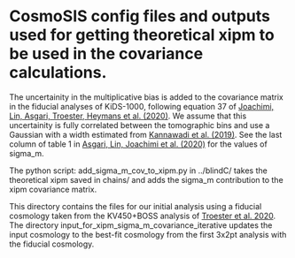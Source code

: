 # CosmoSIS config files and outputs used for getting theoretical xipm to be used in the covariance calculations. 

The uncertainity in the multiplicative bias is added to the covariance matrix in the fiducial analyses of KiDS-1000, 
following equation 37 of [Joachimi, Lin, Asgari, Troester, Heymans et al. (2020)][1].
We assume that this uncertainity is fully correlated between the tomographic bins and use a Gaussian with a width estimated from [Kannawadi et al. (2019)][2]. 
See the last column of table 1 in [Asgari, Lin, Joachimi et al. (2020)][3] for the values of sigma_m. 

The python script: add_sigma_m_cov_to_xipm.py in ../blindC/ takes the theoretical xipm saved in chains/ and adds the sigma_m contribution to the xipm covariance matrix.

This directory contains the files for our initial analysis using a fiducial cosmology taken from the KV450+BOSS analysis of [Troester et al. 2020][4].   The directory input_for_xipm_sigma_m_covariance_iterative updates the input cosmology to the best-fit cosmology from the first 3x2pt analysis with the fiducial cosmology.


[1]: https://arxiv.org/abs/2007.01844 "Joachimi et al."
[2]: https://arxiv.org/abs/1812.03983 "Kannawadi et al."
[3]: https://arxiv.org/abs/2007.15633 "Asgari et al."
[4]: https://arxiv.org/abs/1909.11006 "Troester et al."
